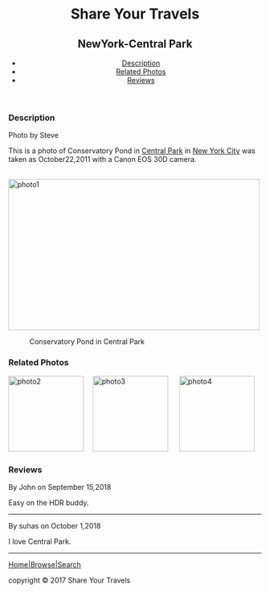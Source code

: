 <!DOCTYPE html>
<head>
    <title>MODULE1-ASSIGNMENT-2</title>
</head>
<body>
    <header>
    <h1>Share Your Travels</h1>   
    <h2>NewYork-Central Park</h2>
    <nav role="navigation">
      <ul>
        <li><a href="#id1">Description</a></li>
        <li><a href="#id2">Related Photos</a></li>
        <li><a href="#id3">Reviews</a></li>
      </ul>
    </nav>
    </header>
    
   <section id="id1">
        <h3>Description</h3>
        <p>Photo by Steve</p>
        <p>This is a photo of Conservatory Pond in <a href="#">Central Park</a> in <a href="#">New York City</a> was taken as October22,2011 with a Canon EOS 30D camera. </p>
        &emsp;&emsp;&emsp;<img src="https://www.centralpark.com/downloads/4979/download/conservancy-water.jpe?cb=783665e2e86dabe11fdbe675f24e26c4&w=640" alt="photo1" width="500"         height="300">
        <p>&emsp;&emsp;&emsp;Conservatory Pond in Central Park </p> 
    </section>

  <section id="id2">
         <h3>Related Photos</h3>
         <img src="https://media.timeout.com/images/105305430/630/472/image.jpg" alt="photo2" height="150" width="150">&emsp;
         <img src="https://images.mapsofworld.com/allwonders/Central-Park-New-York-City.jpg" alt="photo3" height="150" width="150"> &emsp;
         <img src="https://media.istockphoto.com/photos/aerial-view-of-manhattan-new-york-looking-south-up-central-park-picture-id1207129168?   k=6&m=1207129168&s=612x612&w=0&h=5ndCl55aHPrg5Au0u3pRBcMf3F14d7aQrarTFceNVcw=" alt="photo4" height="150" width="150">
     </section>
    <section id="id3">
         <h3>Reviews</h3>
         <p>By John on September 15,2018</p>
         <p>Easy on the HDR buddy.</p><hr>
         <p>By suhas on October 1,2018</p>
         <p> I love Central Park.</p><hr>
        
  </section>
    

<footer>
    <a href="#">Home|Browse|Search</a>
    <p>copyright &copy; 2017 Share Your Travels</p>
</footer>
</body>   
</html>
